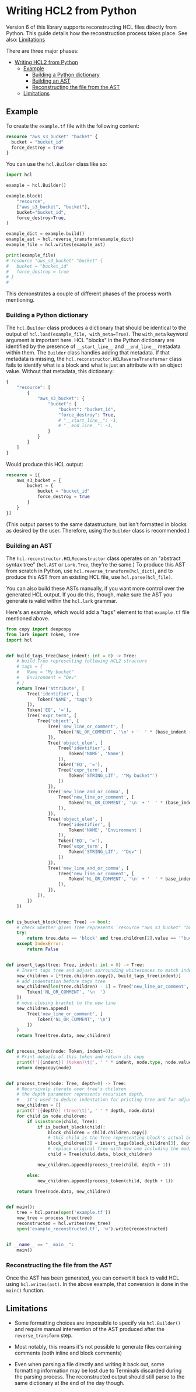 # Writing HCL2 from Python

Version 6 of this library supports reconstructing HCL files directly from
Python. This guide details how the reconstruction process takes place. See
also: [Limitations](#limitations)

There are three major phases:

- [Writing HCL2 from Python](#writing-hcl2-from-python)
  - [Example](#example)
    - [Building a Python dictionary](#building-a-python-dictionary)
    - [Building an AST](#building-an-ast)
    - [Reconstructing the file from the AST](#reconstructing-the-file-from-the-ast)
  - [Limitations](#limitations)

## Example

To create the `example.tf` file with the following content:

```terraform
resource "aws_s3_bucket" "bucket" {
  bucket = "bucket_id"
  force_destroy = true
}
```

You can use the `hcl.Builder` class like so:

```python
import hcl

example = hcl.Builder()

example.block(
    "resource",
    ["aws_s3_bucket", "bucket"],
    bucket="bucket_id",
    force_destroy=True,
)

example_dict = example.build()
example_ast = hcl.reverse_transform(example_dict)
example_file = hcl.writes(example_ast)

print(example_file)
# resource "aws_s3_bucket" "bucket" {
#   bucket = "bucket_id"
#   force_destroy = true
# }
#
```

This demonstrates a couple of different phases of the process worth mentioning.

### Building a Python dictionary

The `hcl.Builder` class produces a dictionary that should be identical to the
output of `hcl.load(example_file, with_meta=True)`. The `with_meta` keyword
argument is important here. HCL "blocks" in the Python dictionary are
identified by the presence of `__start_line__` and `__end_line__` metadata
within them. The `Builder` class handles adding that metadata. If that metadata
is missing, the `hcl.reconstructor.HCLReverseTransformer` class fails to
identify what is a block and what is just an attribute with an object value.
Without that metadata, this dictionary:

```python
{
    "resource": [
        {
            "aws_s3_bucket": {
                "bucket": {
                    "bucket": "bucket_id",
                    "force_destroy": True,
                    # "__start_line__": -1,
                    # "__end_line__": -1,
                }
            }
        }
    ]
}
```

Would produce this HCL output:

```terraform
resource = [{
    aws_s3_bucket = {
        bucket = {
            bucket = "bucket_id"
            force_destroy = true
        }
    }
}]
```

(This output parses to the same datastructure, but isn't formatted in blocks
as desired by the user. Therefore, using the `Builder` class is recommended.)

### Building an AST

The `hcl.reconstructor.HCLReconstructor` class operates on an "abstract
syntax tree" (`hcl.AST` or `Lark.Tree`, they're the same.) To produce this AST
from scratch in Python, use `hcl.reverse_transform(hcl_dict)`, and to produce
this AST from an existing HCL file, use `hcl.parse(hcl_file)`.

You can also build these ASTs manually, if you want more control over the
generated HCL output. If you do this, though, make sure the AST you generate is
valid within the `hcl.lark` grammar.

Here's an example, which would add a "tags" element to that `example.tf` file
mentioned above.

```python
from copy import deepcopy
from lark import Token, Tree
import hcl


def build_tags_tree(base_indent: int = 0) -> Tree:
    # build Tree representing following HCL2 structure
    # tags = {
    #   Name = "My bucket"
    #   Environment = "Dev"
    # }
    return Tree('attribute', [
        Tree('identifier', [
            Token('NAME', 'tags')
        ]),
        Token('EQ', '='),
        Tree('expr_term', [
            Tree('object', [
                Tree('new_line_or_comment', [
                    Token('NL_OR_COMMENT', '\n' + '  ' * (base_indent + 1)),
                ]),
                Tree('object_elem', [
                    Tree('identifier', [
                        Token('NAME', 'Name')
                    ]),
                    Token('EQ', '='),
                    Tree('expr_term', [
                        Token('STRING_LIT', '"My bucket"')
                    ])
                ]),
                Tree('new_line_and_or_comma', [
                    Tree('new_line_or_comment', [
                        Token('NL_OR_COMMENT', '\n' + '  ' * (base_indent + 1)),
                    ]),
                ]),
                Tree('object_elem', [
                    Tree('identifier', [
                        Token('NAME', 'Environment')
                    ]),
                    Token('EQ', '='),
                    Tree('expr_term', [
                        Token('STRING_LIT', '"Dev"')
                    ])
                ]),
                Tree('new_line_and_or_comma', [
                    Tree('new_line_or_comment', [
                        Token('NL_OR_COMMENT', '\n' + '  ' * base_indent),
                    ]),
                ]),
            ]),
        ])
    ])


def is_bucket_block(tree: Tree) -> bool:
    # check whether given Tree represents `resource "aws_s3_bucket" "bucket"`
    try:
        return tree.data == 'block' and tree.children[2].value == '"bucket"'
    except IndexError:
        return False


def insert_tags(tree: Tree, indent: int = 0) -> Tree:
    # Insert tags tree and adjust surrounding whitespaces to match indentation
    new_children = [*tree.children.copy(), build_tags_tree(indent)]
    # add indentation before tags tree
    new_children[len(tree.children) - 1] = Tree('new_line_or_comment', [
        Token('NL_OR_COMMENT', '\n  ')
    ])
    # move closing bracket to the new line
    new_children.append(
        Tree('new_line_or_comment', [
            Token('NL_OR_COMMENT', '\n')
        ])
    )
    return Tree(tree.data, new_children)


def process_token(node: Token, indent=0):
    # Print details of this token and return its copy
    print(f'[{indent}] (token)\t|', ' ' * indent, node.type, node.value)
    return deepcopy(node)


def process_tree(node: Tree, depth=0) -> Tree:
    # Recursively iterate over tree's children
    # the depth parameter represents recursion depth,
    #   it's used to deduce indentation for printing tree and for adjusting whitespace after adding tags
    new_children = []
    print(f'[{depth}] (tree)\t|', ' ' * depth, node.data)
    for child in node.children:
        if isinstance(child, Tree):
            if is_bucket_block(child):
                block_children = child.children.copy()
                # this child is the Tree representing block's actual body
                block_children[3] = insert_tags(block_children[3], depth)
                # replace original Tree with new one including the modified body
                child = Tree(child.data, block_children)

            new_children.append(process_tree(child, depth + 1))

        else:
            new_children.append(process_token(child, depth + 1))

    return Tree(node.data, new_children)


def main():
    tree = hcl.parse(open('example.tf'))
    new_tree = process_tree(tree)
    reconstructed = hcl.writes(new_tree)
    open('example_reconstructed.tf', 'w').write(reconstructed)


if __name__ == "__main__":
    main()

```

### Reconstructing the file from the AST

Once the AST has been generated, you can convert it back to valid HCL using
`hcl.writes(ast)`. In the above example, that conversion is done in the
`main()` function.

## Limitations

- Some formatting choices are impossible to specify via `hcl.Builder()` and
  require manual intervention of the AST produced after the `reverse_transform`
  step.

- Most notably, this means it's not possible to generate files containing
  comments (both inline and block comments)

- Even when parsing a file directly and writing it back out, some formatting
  information may be lost due to Terminals discarded during the parsing process.
  The reconstructed output should still parse to the same dictionary at the end
  of the day though.
